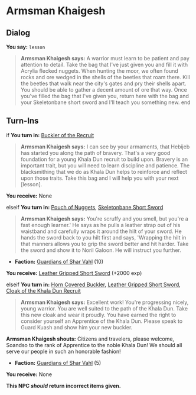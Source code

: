 # Armsman Khaigesh
## Dialog

**You say:** `lesson`



>**Armsman Khaigesh says:** A warrior must learn to be patient and pay attention to detail. Take the bag that I've just given you and fill it with Acrylia flecked nuggets. When hunting the moor, we often found rocks and ore wedged in the shells of the beetles that roam there. Kill the beetles that walk near the city's gates and pry their shells apart. You should be able to gather a decent amount of ore that way. Once you've filled the bag that I've given you, return here with the bag and your Skeletonbane short sword and I'll teach you something new.
end

## Turn-Ins



if **You turn in:** [Buckler of the Recruit](/item/3452)


>**Armsman Khaigesh says:** I can see by your armaments, that Hebijeb has started you along the path of bravery. That's a very good foundation for a young Khala Dun recruit to build upon. Bravery is an important trait, but you will need to learn discipline and patience. The blacksmithing that we do as Khala Dun helps to reinforce and reflect upon those traits. Take this bag and I will help you with your next [lesson].


 **You receive:** None 

elseif **You turn in:** [Pouch of Nuggets](/item/5553), [Skeletonbane Short Sword](/item/3454)


>**Armsman Khaigesh says:** You're scruffy and you smell, but you're a fast enough learner.' He says as he pulls a leather strap out of his waistband and carefully wraps it around the hilt of your sword. He hands the sword back to you hilt first and says, 'Wrapping the hilt in that manners allows you to grip the sword better and hit harder. Take the sword and show it to Noril Galoon. He will instruct you further.


* __Faction:__ [Guardians of Shar Vahl](/faction/1513) (10)


 **You receive:**  [Leather Gripped Short Sword](/item/5545) (+2000 exp)

elseif **You turn in:** [Horn Covered Buckler](/item/5550), [Leather Gripped Short Sword](/item/5545), [Cloak of the Khala Dun Recruit](/item/3453)


>**Armsman Khaigesh says:** Excellent work! You're progressing nicely, young warrior. You are well suited to the path of the Khala Dun. Take this new cloak and wear it proudly. You have earned the right to consider yourself an Apprentice of the Khala Dun. Please speak to Guard Kuash and show him your new buckler.


**Armsman Khaigesh shouts:** <span class="text-danger">Citizens and travelers, please welcome, Soandso to the rank of Apprentice to the noble Khala Dun! We should all serve our people in such an honorable fashion!</span>


* __Faction:__ [Guardians of Shar Vahl](/faction/1513) (5)


 **You receive:** None 

**This NPC *should* return incorrect items given.**
